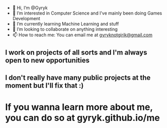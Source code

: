 - 👋 Hi, I’m @Gyryk
- 👀 I’m interested in Computer Science and I've mainly been doing Games Development
- 🌱 I’m currently learning Machine Learning and stuff
- 💞️ I’m looking to collaborate on anything interesting
- 📫 How to reach me: You can email me at gyryknotgirik@gmail.com

## I work on projects of all sorts and I'm always open to new opportunities  
## I don't really have many public projects at the moment but I'll fix that :)

# If you wanna learn more about me, you can do so at gyryk.github.io/me
